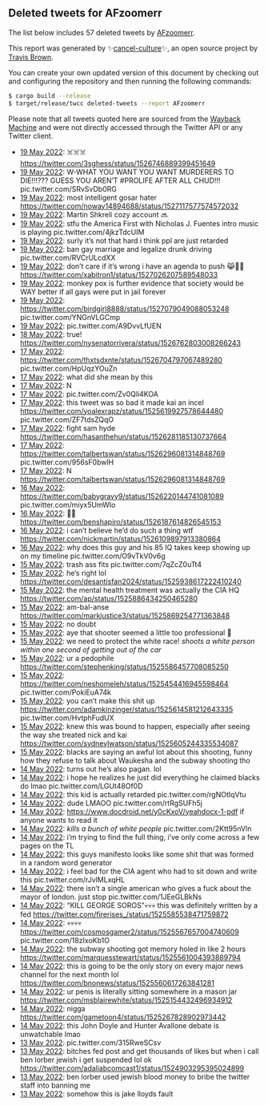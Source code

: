 ## Deleted tweets for AFzoomerr

The list below includes 57 deleted tweets by
[AFzoomerr](https://twitter.com/AFzoomerr).



This report was generated by ✨[cancel-culture](https://github.com/travisbrown/cancel-culture)✨,
an open source project by [Travis Brown](https://twitter.com/travisbrown).

You can create your own updated version of this document by checking out and configuring the
repository and then running the following commands:

```bash
$ cargo build --release
$ target/release/twcc deleted-tweets --report AFzoomerr
```

Please note that all tweets quoted here are sourced from the
[Wayback Machine](https://web.archive.org) and were not directly accessed through the Twitter API or
any Twitter client.

* [19 May 2022](https://web.archive.org/web/20220519080601/https://twitter.com/AFzoomerr/status/1527198777211248640): ☠️☠️☠️ https://twitter.com/3sghess/status/1526746889399451649 <!--1527198777211248640-->
* [19 May 2022](https://web.archive.org/web/20220519025920/https://twitter.com/AFzoomerr/status/1527121575732035585): W-WHAT YOU WANT YOU WANT MURDERERS TO DIE!!!??? GUESS YOU AREN’T  #PROLIFE  AFTER ALL CHUD!!! pic.twitter.com/SRvSvDb0RG <!--1527121575732035585-->
* [19 May 2022](https://web.archive.org/web/20220519025139/https://twitter.com/AFzoomerr/status/1527119375593005061): most intelligent gosar hater https://twitter.com/noway14894688/status/1527117577574572032 <!--1527119375593005061-->
* [19 May 2022](https://web.archive.org/web/20220519022254/https://twitter.com/AFzoomerr/status/1527112430932963329): Martin Shkreli cozy account 🔜 <!--1527112430932963329-->
* [19 May 2022](https://web.archive.org/web/20220519021339/https://twitter.com/AFzoomerr/status/1527110003458510848): stfu the America First with Nicholas J. Fuentes intro music is playing pic.twitter.com/4jkzTdcUIM <!--1527110003458510848-->
* [19 May 2022](https://web.archive.org/web/20220519014834/https://twitter.com/AFzoomerr/status/1527103855510577154): surly it’s not that hard i think ppl are just retarded <!--1527103855510577154-->
* [19 May 2022](https://web.archive.org/web/20220519014538/https://twitter.com/AFzoomerr/status/1527103047284965381): ban gay marriage and legalize drunk driving pic.twitter.com/RVCrULcdXX <!--1527103047284965381-->
* [19 May 2022](https://web.archive.org/web/20220519014225/https://twitter.com/AFzoomerr/status/1527102074277748737): don’t care if it’s wrong i have an agenda to push 😹🖕🏼 https://twitter.com/xabitron1/status/1527026207589548033 <!--1527102074277748737-->
* [19 May 2022](https://web.archive.org/web/20220519013657/https://twitter.com/AFzoomerr/status/1527100738555478016): monkey pox is further evidence that society would be WAY better if all gays were put in jail forever <!--1527100738555478016-->
* [19 May 2022](https://web.archive.org/web/20220519012627/https://twitter.com/AFzoomerr/status/1527098110115205125): https://twitter.com/birdgirl8888/status/1527079049088053248  pic.twitter.com/YNGnVLGCmp <!--1527098110115205125-->
* [19 May 2022](https://web.archive.org/web/20220519010406/https://twitter.com/AFzoomerr/status/1527092474933657603): pic.twitter.com/A9DvvLfUEN <!--1527092474933657603-->
* [18 May 2022](https://web.archive.org/web/20220518230333/https://twitter.com/AFzoomerr/status/1527062317078351872): true! https://twitter.com/nysenatorrivera/status/1526762803008266243 <!--1527062317078351872-->
* [17 May 2022](https://web.archive.org/web/20220517234906/https://twitter.com/AFzoomerr/status/1526711405206028288): https://twitter.com/thxtsdxnte/status/1526704797067489280  pic.twitter.com/HpUqzYOuZn <!--1526711405206028288-->
* [17 May 2022](https://web.archive.org/web/20220517225000/https://twitter.com/AFzoomerr/status/1526696566072934404): what did she mean by this <!--1526696566072934404-->
* [17 May 2022](https://web.archive.org/web/20220517224249/https://twitter.com/AFzoomerr/status/1526694758323834880): N <!--1526694758323834880-->
* [17 May 2022](https://web.archive.org/web/20220517200127/https://twitter.com/AFzoomerr/status/1526653883145150464): pic.twitter.com/Zv0Qli4KOA <!--1526653883145150464-->
* [17 May 2022](https://web.archive.org/web/20220517060419/https://twitter.com/AFzoomerr/status/1526443374752026624): this tweet was so bad it made kai an incel  https://twitter.com/yoalexrapz/status/1525619927578644480  pic.twitter.com/ZF7tdsZQqO <!--1526443374752026624-->
* [17 May 2022](https://web.archive.org/web/20220517044141/https://twitter.com/AFzoomerr/status/1526422537311223810): fight sam hyde https://twitter.com/hasanthehun/status/1526281185130737664 <!--1526422537311223810-->
* [17 May 2022](https://web.archive.org/web/20220517043306/https://twitter.com/AFzoomerr/status/1526420480114180096): https://twitter.com/talbertswan/status/1526296081314848769  pic.twitter.com/956sF0bwlH <!--1526420480114180096-->
* [17 May 2022](https://web.archive.org/web/20220517041402/https://twitter.com/AFzoomerr/status/1526415601949892608): N https://twitter.com/talbertswan/status/1526296081314848769 <!--1526415601949892608-->
* [16 May 2022](https://web.archive.org/web/20220516213212/https://twitter.com/AFzoomerr/status/1526314501804593153): https://twitter.com/babygravy9/status/1526220144741081089  pic.twitter.com/miyx5UmWIo <!--1526314501804593153-->
* [16 May 2022](https://web.archive.org/web/20220516202514/https://twitter.com/AFzoomerr/status/1526297622373449733): 👃🏼 https://twitter.com/benshapiro/status/1526187614826545153 <!--1526297622373449733-->
* [16 May 2022](https://web.archive.org/web/20220516093951/https://twitter.com/AFzoomerr/status/1526135176144764928): i can’t believe he’d do such a thing wtf https://twitter.com/nickmartin/status/1526109897913380864 <!--1526135176144764928-->
* [16 May 2022](https://web.archive.org/web/20220516021416/https://twitter.com/AFzoomerr/status/1526022977342607363): why does this guy and his 85 IQ takes keep showing up on my timeline pic.twitter.com/O9vTkV0v6g <!--1526022977342607363-->
* [15 May 2022](https://web.archive.org/web/20220515234433/https://twitter.com/AFzoomerr/status/1525985325084037120): trash ass fits pic.twitter.com/7qZcZ0uTt4 <!--1525985325084037120-->
* [15 May 2022](https://web.archive.org/web/20220515211222/https://twitter.com/AFzoomerr/status/1525947126542487553): he’s right lol https://twitter.com/desantisfan2024/status/1525938617222410240 <!--1525947126542487553-->
* [15 May 2022](https://web.archive.org/web/20220515202407/https://twitter.com/AFzoomerr/status/1525934967498461184): the mental health treatment was actually the CIA HQ https://twitter.com/ap/status/1525886434250465280 <!--1525934967498461184-->
* [15 May 2022](https://web.archive.org/web/20220515201143/https://twitter.com/AFzoomerr/status/1525931342692814855): am-bal-anse https://twitter.com/markjustice3/status/1525869254771363848 <!--1525931342692814855-->
* [15 May 2022](https://web.archive.org/web/20220515043055/https://twitter.com/AFzoomerr/status/1525695083789660161): no doubt <!--1525695083789660161-->
* [15 May 2022](https://web.archive.org/web/20220515042827/https://twitter.com/AFzoomerr/status/1525694381360967682): aye that shooter seemed a little too professional 🧐 <!--1525694381360967682-->
* [15 May 2022](https://web.archive.org/web/20220515041318/https://twitter.com/AFzoomerr/status/1525690560509509633): we need to protect the white race!  *shoots a white person within one second of getting out of the car* <!--1525690560509509633-->
* [15 May 2022](https://web.archive.org/web/20220515035134/https://twitter.com/AFzoomerr/status/1525685190772854784): ur a pedophile https://twitter.com/stephenking/status/1525586457708085250 <!--1525685190772854784-->
* [15 May 2022](https://web.archive.org/web/20220515033234/https://twitter.com/AFzoomerr/status/1525680340681072640): https://twitter.com/neshomeleh/status/1525454416945598464  pic.twitter.com/PokiEuA74k <!--1525680340681072640-->
* [15 May 2022](https://web.archive.org/web/20220515012450/https://twitter.com/AFzoomerr/status/1525648142846377987): you can’t make this shit up  https://twitter.com/adamkinzinger/status/1525614581212643335  pic.twitter.com/HvtphFudUX <!--1525648142846377987-->
* [15 May 2022](https://web.archive.org/web/20220515000924/https://twitter.com/AFzoomerr/status/1525629259271782401): knew this was bound to happen, especially after seeing the way she treated nick and kai https://twitter.com/sydneylwatson/status/1525605244335534087 <!--1525629259271782401-->
* [15 May 2022](https://web.archive.org/web/20220515000454/https://twitter.com/AFzoomerr/status/1525628119801012226): blacks are saying an awful lot about this shooting, funny how they refuse to talk about Waukesha and the subway shooting tho <!--1525628119801012226-->
* [14 May 2022](https://web.archive.org/web/20220514235453/https://twitter.com/AFzoomerr/status/1525625541306482688): turns out he’s also pagan. lol <!--1525625541306482688-->
* [14 May 2022](https://web.archive.org/web/20220514234229/https://twitter.com/AFzoomerr/status/1525622526310764544): i hope he realizes he just did everything he claimed blacks do lmao pic.twitter.com/LGUt48Of0D <!--1525622526310764544-->
* [14 May 2022](https://web.archive.org/web/20220514235453/https://twitter.com/AFzoomerr/status/1525625541306482688): this kid is actually retarded pic.twitter.com/rgNOtIqVtu <!--1525620512763826177-->
* [14 May 2022](https://web.archive.org/web/20220514232014/https://twitter.com/AFzoomerr/status/1525616930178093057): dude LMAOO pic.twitter.com/rtRgSUFh5j <!--1525616930178093057-->
* [14 May 2022](https://web.archive.org/web/20220514231827/https://twitter.com/AFzoomerr/status/1525616349103505411): https://www.docdroid.net/y0cKxoV/yeahdocx-1-pdf   if anyone wants to read it <!--1525616349103505411-->
* [14 May 2022](https://web.archive.org/web/20220514231733/https://twitter.com/AFzoomerr/status/1525616173605441541): *kills a bunch of white people* pic.twitter.com/2Ktt95nVln <!--1525616173605441541-->
* [14 May 2022](https://web.archive.org/web/20220514214628/https://twitter.com/AFzoomerr/status/1525593262161002497): i’m trying to find the full thing, i’ve only come across a few pages on the TL <!--1525593262161002497-->
* [14 May 2022](https://web.archive.org/web/20220514214340/https://twitter.com/AFzoomerr/status/1525592627285991425): this guys manifesto looks like some shit that was formed in a random word generator <!--1525592627285991425-->
* [14 May 2022](https://web.archive.org/web/20220514213826/https://twitter.com/AFzoomerr/status/1525591254544818178): i feel bad for the CIA agent who had to sit down and write this pic.twitter.com/rJvlMLxqHL <!--1525591254544818178-->
* [14 May 2022](https://web.archive.org/web/20220514213306/https://twitter.com/AFzoomerr/status/1525589740883419139): there isn’t a single american who gives a fuck about the mayor of london. just stop pic.twitter.com/1JEeGLBkNs <!--1525589740883419139-->
* [14 May 2022](https://web.archive.org/web/20220514212651/https://twitter.com/AFzoomerr/status/1525588369396334592): “KILL GEORGE SOROS”💀💀💀 this was definitely written by a fed https://twitter.com/firerises_/status/1525585538471759872 <!--1525588369396334592-->
* [14 May 2022](https://web.archive.org/web/20220514202416/https://twitter.com/AFzoomerr/status/1525572523349495808): 💀💀💀💀  https://twitter.com/cosmosgamer2/status/1525567657004740609  pic.twitter.com/18zIxoKb1O <!--1525572523349495808-->
* [14 May 2022](https://web.archive.org/web/20220514202136/https://twitter.com/AFzoomerr/status/1525571930064965632): the subway shooting got memory holed in like 2 hours https://twitter.com/marquesstewart/status/1525561004393889794 <!--1525571930064965632-->
* [14 May 2022](https://web.archive.org/web/20220514201926/https://twitter.com/AFzoomerr/status/1525571277225861122): this is going to be the only story on every major news channel for the next month lol https://twitter.com/bnonews/status/1525560617263841281 <!--1525571277225861122-->
* [14 May 2022](https://web.archive.org/web/20220514022759/https://twitter.com/AFzoomerr/status/1525301621747601408): ur penis is literally sitting somewhere in a mason jar https://twitter.com/msblairewhite/status/1525154432496934912 <!--1525301621747601408-->
* [14 May 2022](https://web.archive.org/web/20220514014736/https://twitter.com/AFzoomerr/status/1525291659860246529): nigga https://twitter.com/gametoon4/status/1525267828902973442 <!--1525291659860246529-->
* [14 May 2022](https://web.archive.org/web/20220514000113/https://twitter.com/AFzoomerr/status/1525264795854946305): this John Doyle and Hunter Avallone debate is unwatchable lmao <!--1525264795854946305-->
* [13 May 2022](https://web.archive.org/web/20220513212734/https://twitter.com/AFzoomerr/status/1525226106768482305): pic.twitter.com/315RweSCsv <!--1525226106768482305-->
* [13 May 2022](https://web.archive.org/web/20220513195502/https://twitter.com/AFzoomerr/status/1525202712912138240): bitches fed post and get thousands of likes but when i call ben lorber jewish i get suspended lol ok https://twitter.com/adaliabcomcast1/status/1524903295395024899 <!--1525202712912138240-->
* [13 May 2022](https://web.archive.org/web/20220513114524/https://twitter.com/AFzoomerr/status/1525079585636990978): ben lorber used jewish blood money to bribe the twitter staff into banning me <!--1525079585636990978-->
* [13 May 2022](https://web.archive.org/web/20220513110944/https://twitter.com/AFzoomerr/status/1525070709898235905): somehow this is jake lloyds fault <!--1525070709898235905-->
